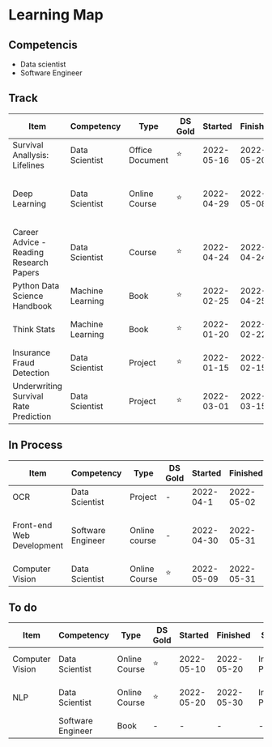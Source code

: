 # Learning Map

## Competencis
* Data scientist
* Software Engineer

## Track
|Item|Competency|Type|DS Gold|Started|Finished|Status|Notes|Links|
|-|-|-|-|-|-|-|-|-|
|Survival Anallysis: Lifelines|Data Scientist|Office Document|:star:|2022-05-16|2022-05-20|Done|KM Modle, COX PH Model|https://lifelines.readthedocs.io/en/latest/Survival%20Regression.html|
|Deep Learning|Data Scientist|Online Course|:star:|2022-04-29|2022-05-08|Done|ANN,Forward/Backward Propagation, Activation Function, Optimizor,TensorFlow, Pytorch|https://learn.ineuron.ai/course/Full-Stack-Data-Science/61b9f70370ffc3634c646fb3|
|Career Advice - Reading Research Papers|Data Scientist|Course|:star:|2022-04-24|2022-04-24|Done|Excellent advice on career for NG and the most efficient way to read paper|https://www.youtube.com/watch?v=733m6qBH-jI&ab_channel=StanfordOnline|
|Python Data Science Handbook|Machine Learning|Book|:star:|2022-02-25|2022-04-25|Done|-|-|
|Think Stats|Machine Learning|Book|:star:|2022-01-20|2022-02-22|Done|Excellent book for EDA and Survival Analysis Part is Helpful|-|
|Insurance Fraud Detection|Data Scientist|Project|:star:|2022-01-15|2022-02-15|Done|Docker; Flask; Deployment; K-means; SVM; Random Forest;|-|
|Underwriting Survival Rate Prediction|Data Scientist|Project|:star:|2022-03-01|2022-03-15|Done|KM-Model; COX Model; R;|-|


## In Process

|Item|Competency|Type|DS Gold|Started|Finished|Status|Notes|Links|
|-|-|-|-|-|-|-|-|-|
|OCR|Data Scientist|Project|-|2022-04-1|2022-05-02|In process|Docker; Flask; Python; VGG16;|-|
|Front-end Web Development|Software Engineer|Online course|-|2022-04-30|2022-05-31|In process|HTML,CSS, JavaScript,Reat, Tailwind, Reat Query, github, CI and CD|-|https://www.youtube.com/watch?v=ZxKM3DCV2kE&list=WL&index=1&ab_channel=codedamn|
|Computer Vision|Data Scientist|Online Course|:star:|2022-05-09|2022-05-31|In Process||-|


## To do

|Item|Competency|Type|DS Gold|Started|Finished|Status|Notes|Links|
|-|-|-|-|-|-|-|-|-|
|Computer Vision|Data Scientist|Online Course|:star:|2022-05-10|2022-05-20|In Process||https://learn.ineuron.ai/course/Full-Stack-Data-Science/61b9f70370ffc3634c646fb3|
|NLP|Data Scientist|Online Course|:star:|2022-05-20|2022-05-30|In Process||https://learn.ineuron.ai/course/Full-Stack-Data-Science/61b9f70370ffc3634c646fb3|
|<Designing Data-Intensive Applications>|Software Engineer|Book|-|-|-|-|-|-|

